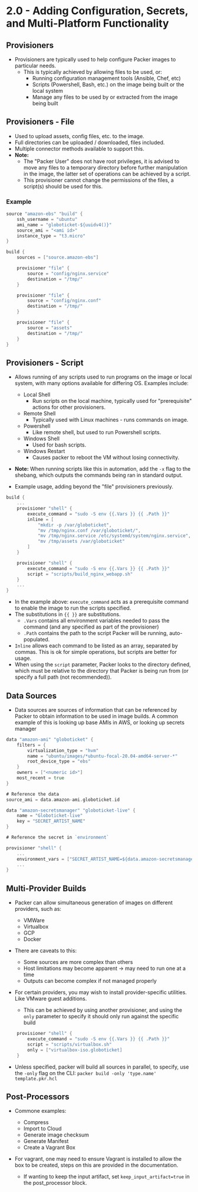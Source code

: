 # 2.0 - Adding Configuration, Secrets, and Multi-Platform Functionality

## Provisioners

- Provisioners are typically used to help configure Packer images to particular needs.
  - This is typically achieved by allowing files to be used, or:
    - Running configuration management tools (Ansible, Chef, etc)
    - Scripts (Powershell, Bash, etc.) on the image being built or the local system
    - Manage any files to be used by or extracted from the image being built

## Provisioners - File

- Used to upload assets, config files, etc. to the image.
- Full directories can be uploaded / downloaded, files included.
- Multiple connector methods available to support this.
- **Note:**
  - The "Packer User" does not have root privileges, it is advised to move any files to a temporary directory before further manipulation in the image, the latter set of operations can be achieved by a script.
  - This provisioner cannot change the permissions of the files, a script(s) should be used for this.

### Example

```go
source "amazon-ebs" "build" {
    ssh_username = "ubuntu"
    ami_name = "globoticket-${uuidv4()}"
    source_ami = "<ami id>"
    instance_type = "t3.micro"
}

build {
    sources = ["source.amazon-ebs"]

    provisioner "file" {
        source = "config/nginx.service"
        destination = "/tmp/"
    }

    provisioner "file" {
        source = "config/nginx.conf"
        destination = "/tmp/"
    }

    provisioner "file" {
        source = "assets"
        destination = "/tmp/"
    }
}
```

## Provisioners - Script

- Allows running of any scripts used to run programs on the image or local system, with many options available for differing OS. Examples include:
  - Local Shell
    - Run scripts on the local machine, typically used for "prerequisite" actions for other provisioners.
  - Remote Shell
    - Typically used with Linux machines - runs commands on image.
  - Powershell
    - Like remote shell, but used to run Powershell scripts.
  - Windows Shell
    - Used for bash scripts.
  - Windows Restart
    - Causes packer to reboot the VM without losing connectivity.

- **Note:** When running scripts like this in automation, add the `-x` flag to the shebang, which outputs the commands being ran in standard output.

- Example usage, adding beyond the "file" provisioners previously.

```go
build {
    ...
    provisioner "shell" {
        execute_command = "sudo -S env {{.Vars }} {{ .Path }}"
        inline = [
            "mkdir -p /var/globoticket",
            "mv /tmp/nginx.conf /var/globoticket/",
            "mv /tmp/nginx.service /etc/systemd/system/nginx.service",
            "mv /tmp/assets /var/globoticket"
        ]
    }

    provisioner "shell" {
        execute_command = "sudo -S env {{.Vars }} {{ .Path }}"
        script = "scripts/build_nginx_webapp.sh"
    }
    ...
}
```

- In the example above: `execute_command` acts as a prerequisite command to enable the image to run the scripts specified.
- The substitutions in `{{ }}` are substitutions.
  - `.Vars` contains all environment variables needed to pass the command (and any specified as part of the provisioner)
  - `.Path` contains the path to the script Packer will be running, auto-populated.
- `Inline` allows each command to be listed as an array, separated by commas. This is ok for simple operations, but scripts are better for usage.
- When using the `script` parameter, Packer looks to the directory defined, which must be relative to the directory that Packer is being run from (or specify a full path (not recommended)).

## Data Sources

- Data sources are sources of information that can be referenced by Packer to obtain information to be used in image builds. A common example of this is looking up base AMIs in AWS, or looking up secrets manager

```go
data "amazon-ami" "globoticket" {
    filters = {
        virtualization_type = "hvm"
        name = "ubuntu/images/*ubuntu-focal-20.04-amd64-server-*"
        root_device_type = "ebs"
    }
    owners = ["<numeric id>"]
    most_recent = true
}

# Reference the data
source_ami = data.amazon-ami.globoticket.id

data "amazon-secretsmanager" "globoticket-live" {
    name = "Globoticket-live"
    key = "SECRET_ARTIST_NAME"
}

# Reference the secret in `environment`

provisioner "shell" {
    ...
    environment_vars = ["SECRET_ARTIST_NAME=${data.amazon-secretsmanager.globoticket.value}"]
    ...
}
```

## Multi-Provider Builds

- Packer can allow simultaneous generation of images on different providers, such as:
  - VMWare
  - Virtualbox
  - GCP
  - Docker

- There are caveats to this:
  - Some sources are more complex than others
  - Host limitations may become apparent -> may need to run one at a time
  - Outputs can become complex if not managed properly

- For certain providers, you may wish to install provider-specific utilities. Like VMware guest additions.
  - This can be achieved by using another provisioner, and using the `only` parameter to specify it should only run against the specific build

```go
    provisioner "shell" {
        execute_command = "sudo -S env {{.Vars }} {{ .Path }}"
        script = "scripts/virtualbox.sh"
        only = ["virtualbox-iso.globoticket]
    }
```

- Unless specified, packer will build all sources in parallel, to specify, use the `-only` flag on the CLI: `packer build -only 'type.name' template.pkr.hcl`

## Post-Processors

- Commone examples:
  - Compress
  - Import to Cloud
  - Generate image checksum
  - Generate Manifest
  - Create a Vagrant Box

- For vagrant, one may need to ensure Vagrant is installed to allow the box to be created, steps on this are provided in the documentation.
  - If wanting to keep the input artifact, set `keep_input_artifact=true` in the post_processor block.
